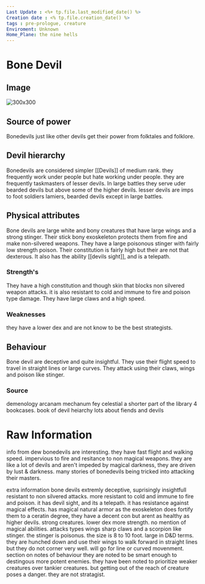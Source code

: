 ```yaml
---
Last Update : <%+ tp.file.last_modified_date() %>
Creation date : <% tp.file.creation_date() %>
tags : pre-prologue, creature
Enviroment: Unknown
Home_Plane: the nine hells
---
```


# Bone Devil

## Image
![300x300](638061947836745919.png)
## Source of power
Bonedevils just like other devils get their power from folktales and folklore.
## Devil hierarchy 
Bonedevils are considered simpler [[Devils]] of medium rank. they frequently work under people but hate working under people. they are frequently taskmasters of lesser devils. In large battles they serve uder bearded devils but above some of the higher devils. lesser devils are imps to foot soldiers lamiers, bearded devils except in large battles.

## Physical attributes
Bone devils are large white and bony creatures that have large wings and a strong stinger. Their stick bony exoskeleton protects them from fire and make non-silvered weapons. They have a large poisonous stinger with fairly low strength poison. Their constitution is fairly high but their are not that dexterous.
It also has the ability [[devils sight]], and is a telepath. 
### Strength's
They have a high constitution and though skin that blocks non silvered weapon attacks. it is also resistant to cold and immune to fire and poison type damage.
They have large claws and a high speed. 
### Weaknesses
they have a lower dex and are not know to be the best strategists. 

## Behaviour
Bone devil are deceptive and quite insightful. They use their flight speed to travel in straight lines or large curves. They attack using their claws, wings and poison like stinger. 

### Source
demenology arcanam mechanum fey celestial
a shorter part of the library 4 bookcases.
book of devil heiarchy
lots about fiends and devils

# Raw Information


info from dew bonedevils are interesting. they have fast flight and walking speed. impervious to fire and resitance to non magical weapons. they are like a lot of devils and aren't impeded by magical darkness, they are driven by lust & darkness. many stories of bonedevils being tricked into attacking their masters.

extra information bone devils extremly deceptive, suprisingly insightfull resistant to non silvered attacks. more resistant to cold and immune to fire and poison. it has devil sight, and its a telepath. it has resistance against magical effects. has magical natural armor as the exoskeleton does fortify them to a ceratin degree, they have a decent con but arent as healthy as higher devils. strong creatures. lower dex more strength. 
no mention of magical abilities.
attacks types wings sharp claws and a scorpion like stinger. 
the stinger is poisonus. the size is 8 to 10 foot. large in D&D terms.
they are hunched down and use their wings to walk forward in straight lines but they do not corner very well. will go for line or curved movenment. section on notes of behaviour
they are noted to be smart enough to destingous more potent enemies. they have been noted to prioritize weaker creatures over tankier creatures. but getting out of the reach of creature poses a danger. they are not stratagist. 
